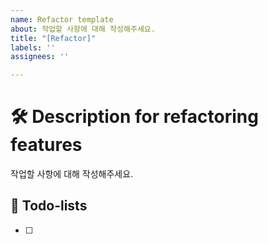 ```yaml
---
name: Refactor template
about: 작업할 사항에 대해 작성해주세요.
title: "[Refactor]"
labels: ''
assignees: ''

---
```


# 🛠️ Description for refactoring features
작업할 사항에 대해 작성해주세요.

## 📝 Todo-lists
- [ ]
